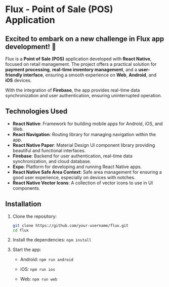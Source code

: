 # Flux - Point of Sale (POS) Application

## Excited to embark on a new challenge in Flux app development! 🚀

Flux is a **Point of Sale (POS)** application developed with **React Native**, focused on retail management. The project offers a practical solution for **payment processing**, **real-time inventory management**, and a **user-friendly interface**, ensuring a smooth experience on **Web**, **Android**, and **iOS** devices.

With the integration of **Firebase**, the app provides real-time data synchronization and user authentication, ensuring uninterrupted operation.

## Technologies Used

- **React Native**: Framework for building mobile apps for Android, iOS, and Web.
- **React Navigation**: Routing library for managing navigation within the app.
- **React Native Paper**: Material Design UI component library providing beautiful and functional interfaces.
- **Firebase**: Backend for user authentication, real-time data synchronization, and cloud database.
- **Expo**: Platform for developing and running React Native apps.
- **React Native Safe Area Context**: Safe area management for ensuring a good user experience, especially on devices with notches.
- **React Native Vector Icons**: A collection of vector icons to use in UI components.

## Installation

1. Clone the repository:
   ```bash
   git clone https://github.com/your-username/flux.git
   cd flux

2. Install the dependencies:
     ```npm install```
   
4. Start the app:
   - Android:
     ```npm run android```
     
   - iOS:
     ```npm run ios```
     
   - Web:
     ```npm run web```
